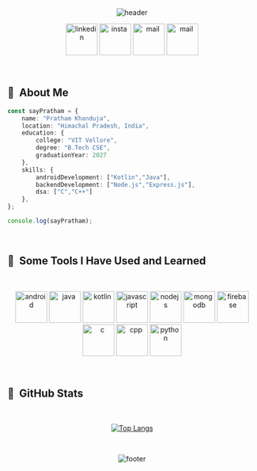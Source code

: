 <br><p align="center">
![header](https://capsule-render.vercel.app/api?type=waving&color=gradient&customColorList=5&text=Hello!&height=150&animation=fadeIn&fontSize=75)
</p>
<p align="center">
  <a href="https://www.linkedin.com/in/pratham-khanduja"><img src="https://img.icons8.com/?size=100&id=xuvGCOXi8Wyg&format=png&color=000000" alt="linkedin" width="64" height="64"/></a>
  <a href = "https://www.instagram.com/say.pratham?igsh=MWFyM2J2N3lwOXRyZw=="><img src="https://img.icons8.com/?size=100&id=Xy10Jcu1L2Su&format=png&color=000000" alt="insta" width="64" height="64"/></a>
  <a href="mailto:prathk30@gmail.com"><img src="https://img.icons8.com/?size=100&id=EgRndDDLh8kS&format=png&color=000000" alt="mail" width="64" height="64"/></a>
  <a href="https://leetcode.com/u/saypratham/"><img src="https://img.icons8.com/?size=100&id=9L16NypUzu38&format=png&color=000000" alt="mail" width="64" height="64"/></a>
  
</p>
<br>
<h2> 🚀 &nbsp;About Me</h2>

```typescript
const sayPratham = {
    name: "Pratham Khanduja",
    location: "Himachal Pradesh, India",
    education: {
        college: "VIT Vellore",
        degree: "B.Tech CSE",
        graduationYear: 2027
    },
    skills: {
        androidDevelopment: ["Kotlin","Java"],
        backendDevelopment: ["Node.js","Express.js"],
        dsa: ["C","C++"]
    },
};

console.log(sayPratham);
```
<br>
<h2> 🚀 &nbsp;Some Tools I Have Used and Learned</h2>
<br>
<p align="center">
  <img src="https://cdn.jsdelivr.net/gh/devicons/devicon@latest/icons/androidstudio/androidstudio-original.svg" alt="android" width="64" height="64"/>
  <img src="https://cdn.jsdelivr.net/gh/devicons/devicon@latest/icons/java/java-original.svg" alt="java" width="64" height="64"/>
  <img src = "https://cdn.jsdelivr.net/gh/devicons/devicon@latest/icons/kotlin/kotlin-original.svg" alt="kotlin" width="64" height="64"/>
  <img src="https://cdn.jsdelivr.net/gh/devicons/devicon@latest/icons/javascript/javascript-original.svg" alt="javascript" width="64" height="64"/>
  <img src="https://cdn.jsdelivr.net/gh/devicons/devicon@latest/icons/nodejs/nodejs-original.svg" alt="nodejs" width="64" height="64"/>
  <img src="https://cdn.jsdelivr.net/gh/devicons/devicon@latest/icons/mongodb/mongodb-original.svg" alt="mongodb" width="64" height="64"/>
  <img src = "https://cdn.jsdelivr.net/gh/devicons/devicon@latest/icons/firebase/firebase-original.svg" alt="firebase" width="64" height="64"/>
  <img src="https://cdn.jsdelivr.net/gh/devicons/devicon@latest/icons/c/c-original.svg" alt="c" width="64" height="64"/>
  <img src="https://cdn.jsdelivr.net/gh/devicons/devicon@latest/icons/cplusplus/cplusplus-original.svg" alt="cpp" width="64" height="64"/>
  <img src="https://cdn.jsdelivr.net/gh/devicons/devicon@latest/icons/python/python-original.svg" alt="python" width="64" height="64"/>

</p>

<br>
<h2> 🚀 &nbsp;GitHub Stats</h2>


<br><p align="center">
[![Top Langs](https://github-readme-stats.vercel.app/api/top-langs/?username=pratham-developer&exclude_repo=Space_Catalogue,Jupyter_Python&langs_count=4&theme=github)](https://github.com/pratham-developer)
</p>

<br><p align="center">
![footer](https://capsule-render.vercel.app/api?type=waving&color=gradient&customColorList=5&height=150&animation=fadeIn&fontSize=75&section=footer)
</p>
